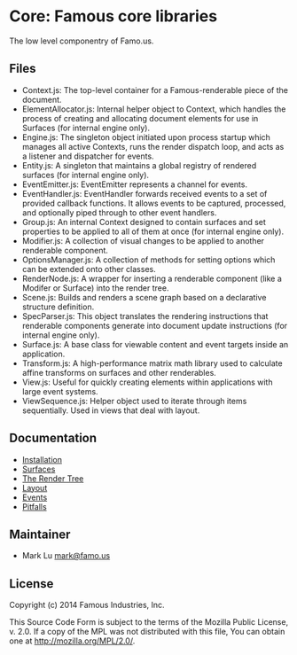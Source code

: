 Core: Famous core libraries
===========================

The low level componentry of Famo.us.


## Files

- Context.js: The top-level container for a Famous-renderable piece of the document.
- ElementAllocator.js: Internal helper object to Context, which handles the process of creating and allocating document elements for use in Surfaces (for internal engine only).
- Engine.js: The singleton object initiated upon process startup which manages all active Contexts, runs  the render dispatch loop, and acts as a listener and dispatcher for events.
- Entity.js:  A singleton that maintains a global registry of rendered surfaces (for internal engine only).
- EventEmitter.js: EventEmitter represents a channel for events.
- EventHandler.js: EventHandler forwards received events to a set of provided callback functions. It allows events to be captured, processed, and optionally piped through to other event handlers.
- Group.js: An internal Context designed to contain surfaces and set properties to be applied to all of them at once (for internal engine only).
- Modifier.js:   A collection of visual changes to be applied to another renderable component.
- OptionsManager.js: A collection of methods for setting options which can be extended onto other classes.
- RenderNode.js: A wrapper for inserting a renderable component (like a Modifer or Surface) into the render tree.
- Scene.js: Builds and renders a scene graph based on a declarative structure definition.
- SpecParser.js: This object translates the rendering instructions that renderable components generate 
     into document update instructions (for internal engine only).
- Surface.js:  A base class for viewable content and event targets inside an application.
- Transform.js: A high-performance matrix math library used to calculate affine transforms on surfaces and other renderables.
- View.js: Useful for quickly creating elements within applications with large event systems.
- ViewSequence.js: Helper object used to iterate through items sequentially. Used in views that deal with layout.

## Documentation

- [Installation][installation]
- [Surfaces][surfaces]
- [The Render Tree][render-tree]
- [Layout][layout]
- [Events][events]
- [Pitfalls][pitfalls]


## Maintainer

- Mark Lu <mark@famo.us>


## License

Copyright (c) 2014 Famous Industries, Inc.

This Source Code Form is subject to the terms of the Mozilla Public License, 
v. 2.0. If a copy of the MPL was not distributed with this file, You can obtain 
one at http://mozilla.org/MPL/2.0/.


[installation]: http://launch.famo.us/docs/installation
[surfaces]: http://launch.famo.us/docs/surfaces
[render-tree]: http://launch.famo.us/docs/render-tree
[layout]: http://launch.famo.us/docs/layout
[events]: http://launch.famo.us/docs/events
[pitfalls]: http://launch.famo.us/docs/pitfalls
